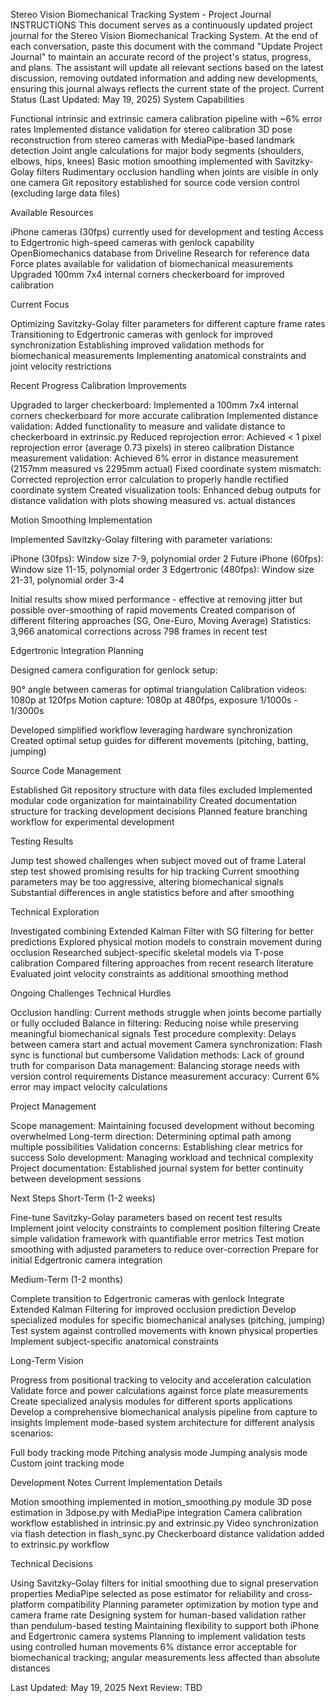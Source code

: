 Stereo Vision Biomechanical Tracking System - Project Journal
INSTRUCTIONS
This document serves as a continuously updated project journal for the Stereo Vision Biomechanical Tracking System. At the end of each conversation, paste this document with the command "Update Project Journal" to maintain an accurate record of the project's status, progress, and plans.
The assistant will update all relevant sections based on the latest discussion, removing outdated information and adding new developments, ensuring this journal always reflects the current state of the project.
Current Status (Last Updated: May 19, 2025)
System Capabilities

Functional intrinsic and extrinsic camera calibration pipeline with ~6% error rates
Implemented distance validation for stereo calibration
3D pose reconstruction from stereo cameras with MediaPipe-based landmark detection
Joint angle calculations for major body segments (shoulders, elbows, hips, knees)
Basic motion smoothing implemented with Savitzky-Golay filters
Rudimentary occlusion handling when joints are visible in only one camera
Git repository established for source code version control (excluding large data files)

Available Resources

iPhone cameras (30fps) currently used for development and testing
Access to Edgertronic high-speed cameras with genlock capability
OpenBiomechanics database from Driveline Research for reference data
Force plates available for validation of biomechanical measurements
Upgraded 100mm 7x4 internal corners checkerboard for improved calibration

Current Focus

Optimizing Savitzky-Golay filter parameters for different capture frame rates
Transitioning to Edgertronic cameras with genlock for improved synchronization
Establishing improved validation methods for biomechanical measurements
Implementing anatomical constraints and joint velocity restrictions

Recent Progress
Calibration Improvements

Upgraded to larger checkerboard: Implemented a 100mm 7x4 internal corners checkerboard for more accurate calibration
Implemented distance validation: Added functionality to measure and validate distance to checkerboard in extrinsic.py
Reduced reprojection error: Achieved < 1 pixel reprojection error (average 0.73 pixels) in stereo calibration
Distance measurement validation: Achieved 6% error in distance measurement (2157mm measured vs 2295mm actual)
Fixed coordinate system mismatch: Corrected reprojection error calculation to properly handle rectified coordinate system
Created visualization tools: Enhanced debug outputs for distance validation with plots showing measured vs. actual distances

Motion Smoothing Implementation

Implemented Savitzky-Golay filtering with parameter variations:

iPhone (30fps): Window size 7-9, polynomial order 2
Future iPhone (60fps): Window size 11-15, polynomial order 3
Edgertronic (480fps): Window size 21-31, polynomial order 3-4


Initial results show mixed performance - effective at removing jitter but possible over-smoothing of rapid movements
Created comparison of different filtering approaches (SG, One-Euro, Moving Average)
Statistics: 3,966 anatomical corrections across 798 frames in recent test

Edgertronic Integration Planning

Designed camera configuration for genlock setup:

90° angle between cameras for optimal triangulation
Calibration videos: 1080p at 120fps
Motion capture: 1080p at 480fps, exposure 1/1000s - 1/3000s


Developed simplified workflow leveraging hardware synchronization
Created optimal setup guides for different movements (pitching, batting, jumping)

Source Code Management

Established Git repository structure with data files excluded
Implemented modular code organization for maintainability
Created documentation structure for tracking development decisions
Planned feature branching workflow for experimental development

Testing Results

Jump test showed challenges when subject moved out of frame
Lateral step test showed promising results for hip tracking
Current smoothing parameters may be too aggressive, altering biomechanical signals
Substantial differences in angle statistics before and after smoothing

Technical Exploration

Investigated combining Extended Kalman Filter with SG filtering for better predictions
Explored physical motion models to constrain movement during occlusion
Researched subject-specific skeletal models via T-pose calibration
Compared filtering approaches from recent research literature
Evaluated joint velocity constraints as additional smoothing method

Ongoing Challenges
Technical Hurdles

Occlusion handling: Current methods struggle when joints become partially or fully occluded
Balance in filtering: Reducing noise while preserving meaningful biomechanical signals
Test procedure complexity: Delays between camera start and actual movement
Camera synchronization: Flash sync is functional but cumbersome
Validation methods: Lack of ground truth for comparison
Data management: Balancing storage needs with version control requirements
Distance measurement accuracy: Current 6% error may impact velocity calculations

Project Management

Scope management: Maintaining focused development without becoming overwhelmed
Long-term direction: Determining optimal path among multiple possibilities
Validation concerns: Establishing clear metrics for success
Solo development: Managing workload and technical complexity
Project documentation: Established journal system for better continuity between development sessions

Next Steps
Short-Term (1-2 weeks)

Fine-tune Savitzky-Golay parameters based on recent test results
Implement joint velocity constraints to complement position filtering
Create simple validation framework with quantifiable error metrics
Test motion smoothing with adjusted parameters to reduce over-correction
Prepare for initial Edgertronic camera integration

Medium-Term (1-2 months)

Complete transition to Edgertronic cameras with genlock
Integrate Extended Kalman Filtering for improved occlusion prediction
Develop specialized modules for specific biomechanical analyses (pitching, jumping)
Test system against controlled movements with known physical properties
Implement subject-specific anatomical constraints

Long-Term Vision

Progress from positional tracking to velocity and acceleration calculation
Validate force and power calculations against force plate measurements
Create specialized analysis modules for different sports applications
Develop a comprehensive biomechanical analysis pipeline from capture to insights
Implement mode-based system architecture for different analysis scenarios:

Full body tracking mode
Pitching analysis mode
Jumping analysis mode
Custom joint tracking mode



Development Notes
Current Implementation Details

Motion smoothing implemented in motion_smoothing.py module
3D pose estimation in 3dpose.py with MediaPipe integration
Camera calibration workflow established in intrinsic.py and extrinsic.py
Video synchronization via flash detection in flash_sync.py
Checkerboard distance validation added to extrinsic.py workflow

Technical Decisions

Using Savitzky-Golay filters for initial smoothing due to signal preservation properties
MediaPipe selected as pose estimator for reliability and cross-platform compatibility
Planning parameter optimization by motion type and camera frame rate
Designing system for human-based validation rather than pendulum-based testing
Maintaining flexibility to support both iPhone and Edgertronic camera systems
Planning to implement validation tests using controlled human movements
6% distance error acceptable for biomechanical tracking; angular measurements less affected than absolute distances

Last Updated: May 19, 2025
Next Review: TBD